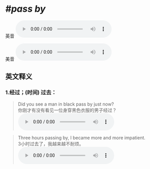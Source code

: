 # ***\#pass by*** 
英音
<audio src="./media/pass by1_AAC.aac" controls="controls"></audio>

美音
<audio src="./media/pass by2_AAC.aac" controls="controls"></audio>



  

英文释义
---
### 1.**经过；(时间) 过去：**  

 > Did you see a man in black pass by just now?   
 > 你刚才有没有看见一位身穿黑色衣服的男子经过？    
<audio src="./media/pass-11.aac" controls="controls"></audio>

 > Three hours passing by, I became more and more impatient.  
 > 3小时过去了，我越来越不耐烦。    
<audio src="./media/pass-12.aac" controls="controls"></audio>


